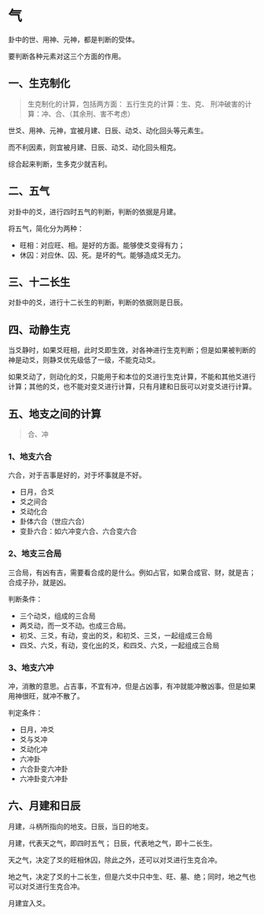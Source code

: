 # 气

卦中的世、用神、元神，都是判断的受体。

要判断各种元素对这三个方面的作用。

## 一、生克制化

> 生克制化的计算，包括两方面：
> 五行生克的计算：生、克、
> 刑冲破害的计算：冲、合、（其余刑、害不考虑）

世爻、用神、元神，宜被月建、日辰、动爻、动化回头等元素生。

而不利因素，则宜被月建、日辰、动爻、动化回头相克。

综合起来判断，生多克少就吉利。

## 二、五气

对卦中的爻，进行四时五气的判断，判断的依据是月建。

将五气，简化分为两种：

- 旺相：对应旺、相。是好的方面。能够使爻变得有力；
- 休囚：对应休、囚、死。是坏的气。能够造成爻无力。

## 三、十二长生

对卦中的爻，进行十二长生的判断，判断的依据则是日辰。

## 四、动静生克

当爻静时，如果爻旺相，此时爻即生效，对各神进行生克判断；但是如果被判断的神是动爻，则静爻优先级低了一级，不能克动爻。

如果爻动了，则动化的爻，只能用于和本位的爻进行生克计算，不能和其他爻进行计算；其他的爻，也不能对变爻进行计算，只有月建和日辰可以对变爻进行计算。

## 五、地支之间的计算

> 合、冲

### 1、地支六合

六合，对于吉事是好的，对于坏事就是不好。

- 日月，合爻
- 爻之间合
- 爻动化合
- 卦体六合（世应六合）
- 变卦六合：如六冲变六合、六合变六合

### 2、地支三合局

三合局，有凶有吉，需要看合成的是什么。例如占官，如果合成官、财，就是吉；合成子孙，就是凶。

判断条件：

- 三个动爻，组成的三合局
- 两爻动，而一爻不动。也成三合局。
- 初爻、三爻，有动，变出的爻，和初爻、三爻，一起组成三合局
- 四爻、六爻，有动，变化出的爻，和四爻、六爻，一起组成三合局

### 3、地支六冲

冲，消散的意思。占吉事，不宜有冲，但是占凶事，有冲就能冲散凶事。但是如果用神很旺，就冲不散了。

判定条件：

- 日月，冲爻
- 爻与爻冲
- 爻动化冲
- 六冲卦
- 六合卦变六冲卦
- 六冲卦变六冲卦

## 六、月建和日辰

月建，斗柄所指向的地支。日辰，当日的地支。

月建，代表天之气，即四时五气；
日辰，代表地之气，即十二长生。

天之气，决定了爻的旺相休囚，除此之外，还可以对爻进行生克合冲。

地之气，决定了爻的十二长生，但是六爻中只中生、旺、墓、绝；同时，地之气也可以对爻进行生克合冲。

月建宜入爻。
